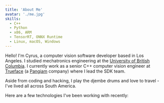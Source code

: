 ```yaml
---
title: 'About Me'
avatar: './me.jpg'
skills:
  - C++
  - Python
  - x86, ARM
  - TensorRT, ONNX Runtime
  - Linux, macOS, Windows
---
```


Hello! I'm Cyrus, a computer vision software developer based in Los Angeles. I studied mechatronics engineering at the [University of British Columbia](https://mech.ubc.ca/undergraduate/curriculum/program-options/mechatronics/).
I currently work as a senior C++ computer vision engineer at [Trueface](https://www.trueface.ai/) (a [Pangiam](https://pangiam.com/) company) where I lead the SDK team.

Aside from coding and hacking, I play the djembe drums and love to travel - I've lived all across South America.

Here are a few technologies I've been working with recently:
